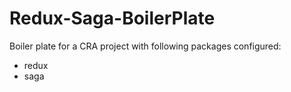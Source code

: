 # Redux-Saga-BoilerPlate
Boiler plate for a CRA project with following packages configured:
  - redux
  - saga
